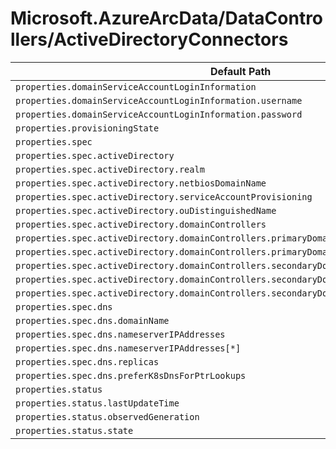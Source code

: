 # Microsoft.AzureArcData/DataControllers/ActiveDirectoryConnectors

| Default Path | Alias |
|---|---|
| `properties.domainServiceAccountLoginInformation` | `Microsoft.AzureArcData/dataControllers/activeDirectoryConnectors/domainServiceAccountLoginInformation` |
| `properties.domainServiceAccountLoginInformation.username` | `Microsoft.AzureArcData/dataControllers/activeDirectoryConnectors/domainServiceAccountLoginInformation.username` |
| `properties.domainServiceAccountLoginInformation.password` | `Microsoft.AzureArcData/dataControllers/activeDirectoryConnectors/domainServiceAccountLoginInformation.password` |
| `properties.provisioningState` | `Microsoft.AzureArcData/dataControllers/activeDirectoryConnectors/provisioningState` |
| `properties.spec` | `Microsoft.AzureArcData/dataControllers/activeDirectoryConnectors/spec` |
| `properties.spec.activeDirectory` | `Microsoft.AzureArcData/dataControllers/activeDirectoryConnectors/spec.activeDirectory` |
| `properties.spec.activeDirectory.realm` | `Microsoft.AzureArcData/dataControllers/activeDirectoryConnectors/spec.activeDirectory.realm` |
| `properties.spec.activeDirectory.netbiosDomainName` | `Microsoft.AzureArcData/dataControllers/activeDirectoryConnectors/spec.activeDirectory.netbiosDomainName` |
| `properties.spec.activeDirectory.serviceAccountProvisioning` | `Microsoft.AzureArcData/dataControllers/activeDirectoryConnectors/spec.activeDirectory.serviceAccountProvisioning` |
| `properties.spec.activeDirectory.ouDistinguishedName` | `Microsoft.AzureArcData/dataControllers/activeDirectoryConnectors/spec.activeDirectory.ouDistinguishedName` |
| `properties.spec.activeDirectory.domainControllers` | `Microsoft.AzureArcData/dataControllers/activeDirectoryConnectors/spec.activeDirectory.domainControllers` |
| `properties.spec.activeDirectory.domainControllers.primaryDomainController` | `Microsoft.AzureArcData/dataControllers/activeDirectoryConnectors/spec.activeDirectory.domainControllers.primaryDomainController` |
| `properties.spec.activeDirectory.domainControllers.primaryDomainController.hostname` | `Microsoft.AzureArcData/dataControllers/activeDirectoryConnectors/spec.activeDirectory.domainControllers.primaryDomainController.hostname` |
| `properties.spec.activeDirectory.domainControllers.secondaryDomainControllers` | `Microsoft.AzureArcData/dataControllers/activeDirectoryConnectors/spec.activeDirectory.domainControllers.secondaryDomainControllers` |
| `properties.spec.activeDirectory.domainControllers.secondaryDomainControllers[*]` | `Microsoft.AzureArcData/dataControllers/activeDirectoryConnectors/spec.activeDirectory.domainControllers.secondaryDomainControllers[*]` |
| `properties.spec.activeDirectory.domainControllers.secondaryDomainControllers[*].hostname` | `Microsoft.AzureArcData/dataControllers/activeDirectoryConnectors/spec.activeDirectory.domainControllers.secondaryDomainControllers[*].hostname` |
| `properties.spec.dns` | `Microsoft.AzureArcData/dataControllers/activeDirectoryConnectors/spec.dns` |
| `properties.spec.dns.domainName` | `Microsoft.AzureArcData/dataControllers/activeDirectoryConnectors/spec.dns.domainName` |
| `properties.spec.dns.nameserverIPAddresses` | `Microsoft.AzureArcData/dataControllers/activeDirectoryConnectors/spec.dns.nameserverIPAddresses` |
| `properties.spec.dns.nameserverIPAddresses[*]` | `Microsoft.AzureArcData/dataControllers/activeDirectoryConnectors/spec.dns.nameserverIPAddresses[*]` |
| `properties.spec.dns.replicas` | `Microsoft.AzureArcData/dataControllers/activeDirectoryConnectors/spec.dns.replicas` |
| `properties.spec.dns.preferK8sDnsForPtrLookups` | `Microsoft.AzureArcData/dataControllers/activeDirectoryConnectors/spec.dns.preferK8sDnsForPtrLookups` |
| `properties.status` | `Microsoft.AzureArcData/dataControllers/activeDirectoryConnectors/status` |
| `properties.status.lastUpdateTime` | `Microsoft.AzureArcData/dataControllers/activeDirectoryConnectors/status.lastUpdateTime` |
| `properties.status.observedGeneration` | `Microsoft.AzureArcData/dataControllers/activeDirectoryConnectors/status.observedGeneration` |
| `properties.status.state` | `Microsoft.AzureArcData/dataControllers/activeDirectoryConnectors/status.state` |

